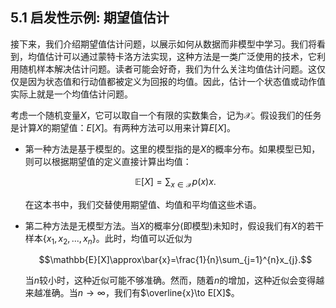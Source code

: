 ## 5.1 启发性示例: 期望值估计

接下来，我们介绍期望值估计问题，以展示如何从数据而非模型中学习。我们将看到，均值估计可以通过蒙特卡洛方法实现，这种方法是一类广泛使用的技术，它利用随机样本解决估计问题。读者可能会好奇，我们为什么关注均值估计问题。这仅仅是因为状态值和行动值都被定义为回报的均值。因此，估计一个状态值或动作值实际上就是一个均值估计问题。

考虑一个随机变量$X$，它可以取自一个有限的实数集合，记为$\mathcal{X}$。假设我们的任务是计算$X$的期望值：$E[X]$。有两种方法可以用来计算$E[X]$。

- 第一种方法是基于模型的。这里的模型指的是$X$的概率分布。如果模型已知，则可以根据期望值的定义直接计算出均值：

    $$\mathbb{E}[X]=\sum_{x\in\mathcal{X}}p(x)x.$$

    在这本书中，我们交替使用期望值、均值和平均值这些术语。

- 第二种方法是无模型方法。当$X$的概率分(即模型)未知时，假设我们有$X$的若干样本$\{x_1,x_2,...,x_n\}$。此时，均值可以近似为
    
    $$\mathbb{E}[X]\approx\bar{x}=\frac{1}{n}\sum_{j=1}^{n}x_{j}.$$

    当$n$较小时，这种近似可能不够准确。然而，随着$n$的增加，这种近似会变得越来越准确。当$n\to\infty$，我们有$\overline{x}\to E[X]$。